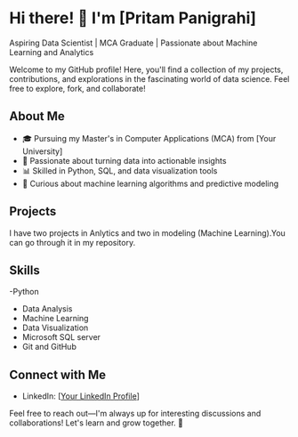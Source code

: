 

# Hi there! 👋 I'm [Pritam Panigrahi]

Aspiring Data Scientist | MCA Graduate | Passionate about Machine Learning and Analytics

Welcome to my GitHub profile! Here, you'll find a collection of my projects, contributions, and explorations in the fascinating world of data science. Feel free to explore, fork, and collaborate!

## About Me

- 🎓 Pursuing my Master's in Computer Applications (MCA) from [Your University]
- 🌟 Passionate about turning data into actionable insights
- 📊 Skilled in Python, SQL, and data visualization tools
- 🤖 Curious about machine learning algorithms and predictive modeling

## Projects
I have two projects in Anlytics and two in modeling (Machine Learning).You can go through it in my repository. 


## Skills
-Python
- Data Analysis
- Machine Learning
- Data Visualization
- Microsoft SQL server
- Git and GitHub

## Connect with Me

- LinkedIn: [[Your LinkedIn Profile](https://www.linkedin.com/in/pritam-panigrahi-220731274/)]


Feel free to reach out—I'm always up for interesting discussions and collaborations! Let's learn and grow together. 🚀



